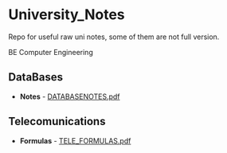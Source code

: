 # University_Notes
Repo for useful raw uni notes, some of them are not full version.

BE Computer Engineering 
## DataBases
* **Notes** - [DATABASENOTES.pdf](https://github.com/TobMTV/University_Notes/blob/master/DATABASENOTES.pdf)

## Telecomunications
* **Formulas** - [TELE_FORMULAS.pdf](https://github.com/TobMTV/University_Notes/blob/master/a6_fond_comunicazioni.pdf)

